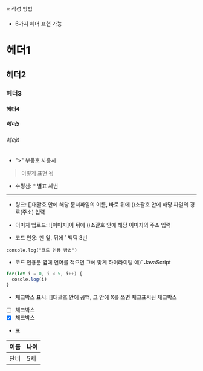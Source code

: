 ⭐️ 작성 방법

- 6가지 헤더 표현 가능
# 헤더1
## 헤더2
### 헤더3
#### 헤더4
##### 헤더5
###### 헤더6

- ">" 부등호 사용시 
> 이렇게 표현 됨

- 수평선: * 별표 세번
***

- 링크: []대괄호 안에 해당 문서파일의 이름, 바로 뒤에 ()소괄호 안에 해당 파일의 경로(주소) 입력

- 이미지 업로드: ![이미지]이 뒤에 ()소괄호 안에 해당 이미지의 주소 입력

- 코드 인용: 맨 앞, 뒤에 ` 백틱 3번 
```
console.log("코드 인용 방법")
```
- 코드 인용문 옆에 언어를 적으면 그에 맞게 하이라이팅 예)` JavaScript
```JavaScript
for(let i = 0, i < 5, i++) {
  cosole.log(i)
}
```
- 체크박스 표시: []대괄호 안에 공백, 그 안에 X를 쓰면 체크표시된 체크박스
- [ ] 체크박스
- [x] 체크박스 

- 표

이름 | 나이
-- | --
단비 | 5세
